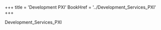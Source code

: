 +++
title = 'Development PXI'
BookHref = '../Development_Services_PXI'
+++

Development_Services_PXI
